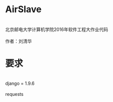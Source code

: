 # AirSlave
  <br>北京邮电大学计算机学院2016年软件工程大作业代码</br>
  <br>作者：刘清华</br>
  
# 要求
  <br>django = 1.9.6</br>
  <br>requests</br>
